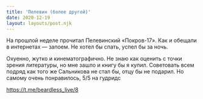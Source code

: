 ```yaml
---
title: 'Пелевин (более другой)'
date: 2020-12-19
layout: layouts/post.njk
---
```


На прошлой неделе прочитал Пелевинский «Покров-17». Как и обещали в интернетах — запоем. Не хотел бы спать, успел бы за ночь. 

Охуенно, жутко и кинематографично. Не знаю как оценить с точки зрения литературы, но мне зашло и книгу бы я купил. Советовать всем подряд как того же Сальникова не стал бы, отцу бы не подарил. Но самому очень понравилось, 5/5 на гудридс

https://t.me/beardless_live/8